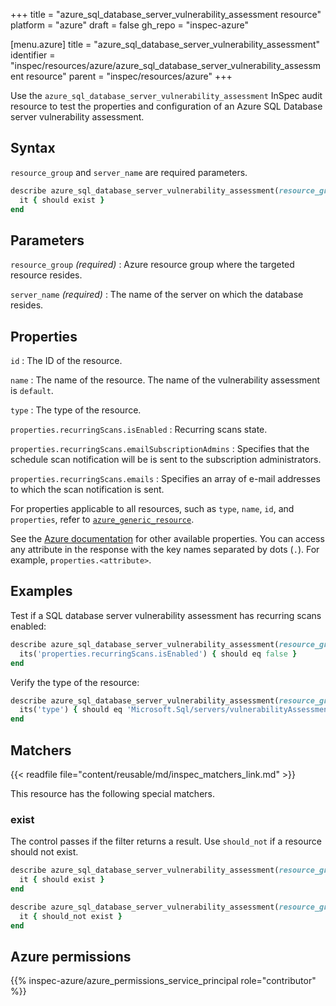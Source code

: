 +++
title = "azure_sql_database_server_vulnerability_assessment resource"
platform = "azure"
draft = false
gh_repo = "inspec-azure"

[menu.azure]
title = "azure_sql_database_server_vulnerability_assessment"
identifier = "inspec/resources/azure/azure_sql_database_server_vulnerability_assessment resource"
parent = "inspec/resources/azure"
+++

Use the `azure_sql_database_server_vulnerability_assessment` InSpec audit resource to test the properties and configuration of an Azure SQL Database server vulnerability assessment.

## Syntax

`resource_group` and `server_name` are required parameters.

```ruby
describe azure_sql_database_server_vulnerability_assessment(resource_group: 'RESOURCE_GROUP', server_name: 'SERVER_NAME') do
  it { should exist }
end
```

## Parameters

`resource_group` _(required)_
: Azure resource group where the targeted resource resides.

`server_name` _(required)_
: The name of the server on which the database resides.

## Properties

`id`
: The ID of the resource.

`name`
: The name of the resource. The name of the vulnerability assessment is `default`.

`type`
: The type of the resource.

`properties.recurringScans.isEnabled`
: Recurring scans state.

`properties.recurringScans.emailSubscriptionAdmins`
: Specifies that the schedule scan notification will be is sent to the subscription administrators.

`properties.recurringScans.emails`
: Specifies an array of e-mail addresses to which the scan notification is sent.

For properties applicable to all resources, such as `type`, `name`, `id`, and `properties`, refer to [`azure_generic_resource`](azure_generic_resource#properties).

See the [Azure documentation](https://learn.microsoft.com/en-us/rest/api/sql/2020-11-01-preview/server-vulnerability-assessments/get?tabs=HTTP) for other available properties.
You can access any attribute in the response with the key names separated by dots (`.`). For example, `properties.<attribute>`.

## Examples

Test if a SQL database server vulnerability assessment has recurring scans enabled:

```ruby
describe azure_sql_database_server_vulnerability_assessment(resource_group: 'RESOURCE_GROUP', server_name: 'SERVER_NAME') do
  its('properties.recurringScans.isEnabled') { should eq false }
end
```

Verify the type of the resource:

```ruby
describe azure_sql_database_server_vulnerability_assessment(resource_group: 'RESOURCE_GROUP', server_name: 'SERVER_NAME') do
  its('type') { should eq 'Microsoft.Sql/servers/vulnerabilityAssessments' }
end
```

## Matchers

{{< readfile file="content/reusable/md/inspec_matchers_link.md" >}}

This resource has the following special matchers.

### exist

The control passes if the filter returns a result. Use `should_not` if a resource should not exist.

```ruby
describe azure_sql_database_server_vulnerability_assessment(resource_group: 'RESOURCE_GROUP', server_name: 'SERVER_NAME') do
  it { should exist }
end
```

```ruby
describe azure_sql_database_server_vulnerability_assessment(resource_group: 'RESOURCE_GROUP', server_name: 'SERVER_NAME') do
  it { should_not exist }
end
```

## Azure permissions

{{% inspec-azure/azure_permissions_service_principal role="contributor" %}}

